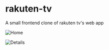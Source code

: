 # rakuten-tv
A small frontend clone of rakuten tv's web app

![Home](https://image.prntscr.com/image/IIx72eXOSrKwxgwGcghbEA.png)

![Details](https://i.ibb.co/rdZ8mkc/info-min.pngg)

